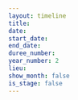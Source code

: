 ```yaml
---
layout: timeline
title:
date:
start_date:
end_date:
duree_number:
year_number: 2
lieu:
show_month: false
is_stage: false
---
```

